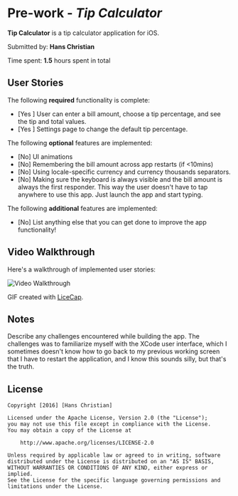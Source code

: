 # Pre-work - *Tip Calculator*

**Tip Calculator** is a tip calculator application for iOS.

Submitted by: **Hans Christian**

Time spent: **1.5** hours spent in total

## User Stories

The following **required** functionality is complete:

* [Yes ] User can enter a bill amount, choose a tip percentage, and see the tip and total values.
* [Yes ] Settings page to change the default tip percentage.

The following **optional** features are implemented:
* [No] UI animations
* [No] Remembering the bill amount across app restarts (if <10mins)
* [No] Using locale-specific currency and currency thousands separators.
* [No] Making sure the keyboard is always visible and the bill amount is always the first responder. This way the user doesn't have to tap anywhere to use this app. Just launch the app and start typing.

The following **additional** features are implemented:

- [No] List anything else that you can get done to improve the app functionality!

## Video Walkthrough 

Here's a walkthrough of implemented user stories:

<img src='http://i.imgur.com/zRnMUgf.gif' title='Video Walkthrough' width='' alt='Video Walkthrough' />

GIF created with [LiceCap](http://www.cockos.com/licecap/).

## Notes

Describe any challenges encountered while building the app.
The challenges was to familiarize myself with the XCode user interface, which I sometimes doesn't know how to go back to my previous working 
screen that I have to restart the application, and I know this sounds silly, but that's the truth. 

## License

    Copyright [2016] [Hans Christian]

    Licensed under the Apache License, Version 2.0 (the "License");
    you may not use this file except in compliance with the License.
    You may obtain a copy of the License at

        http://www.apache.org/licenses/LICENSE-2.0

    Unless required by applicable law or agreed to in writing, software
    distributed under the License is distributed on an "AS IS" BASIS,
    WITHOUT WARRANTIES OR CONDITIONS OF ANY KIND, either express or implied.
    See the License for the specific language governing permissions and
    limitations under the License.
